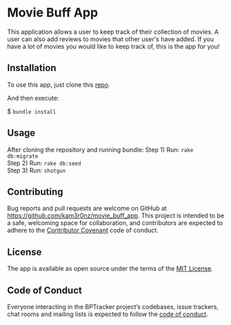 
# Movie Buff App

This application allows a user to keep track of their collection of movies. A user can also add reviews to movies that other user's have added. If you have a lot of movies you would like to keep track of, this is the app for you!

## Installation

To use this app, just clone this [repo](https://github.com/kam3r0nz/movie_buff_app).

And then execute:

$ `bundle install`

## Usage

After cloning the repository and running bundle:
Step 1) Run: `rake db:migrate` <br />
Step 2) Run: `rake db:seed` <br />
Step 3) Run: `shotgun`

## Contributing

Bug reports and pull requests are welcome on GitHub at https://github.com/kam3r0nz/movie_buff_app. This project is intended to be a safe, welcoming space for collaboration, and contributors are expected to adhere to the [Contributor Covenant](http://contributor-covenant.org) code of conduct.

## License

The app is available as open source under the terms of the [MIT License](http://opensource.org/licenses/MIT).

## Code of Conduct

Everyone interacting in the BPTracker project’s codebases, issue trackers, chat rooms and mailing lists is expected to follow the [code of conduct](https://github.com/[USERNAME]/bptraker/blob/master/CODE_OF_CONDUCT.md).
